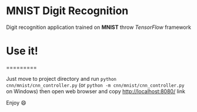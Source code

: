 MNIST Digit Recognition
==========================

Digit recognition application trained on **MNIST** throw _TensorFlow_ framework

# Use it!
=========

Just move to project directory and run `python  cnn/mnist/cnn_controller.py` (or `python -m cnn/mnist/cnn_controller.py` on Windows) then open web browser and copy [http://localhost:8080/](http://localhost:8080/) link

Enjoy :smile:
 